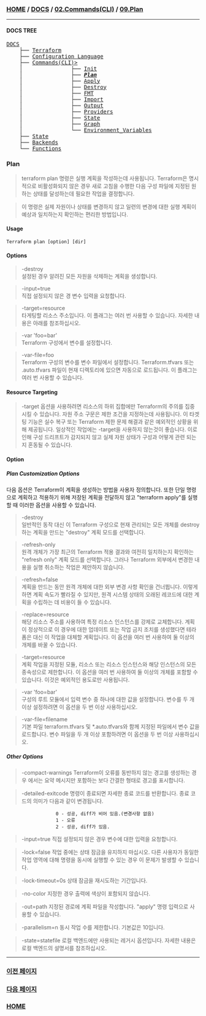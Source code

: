 ### [HOME](https://github.com/MZCMSC/Terraform/blob/main/README.md) / [DOCS](https://github.com/MZCMSC/Terraform/blob/main/DOCS/README.md) / [02.Commands(CLI)](<https://github.com/MZCMSC/Terraform/blob/main/DOCS/02_Commands(CLI)/README.md>) / [09.Plan](<https://github.com/MZCMSC/Terraform/blob/main/DOCS/02_Commands(CLI)/09_Plan/README.md>)

---

#### DOCS TREE

<pre>
<a href = "https://github.com/MZCMSC/Terraform/blob/main/DOCS/README.md">DOCS</a>
    ├── <a href = "https://github.com/MZCMSC/Terraform/blob/main/DOCS/00_Terraform/README.md">Terraform</a>
    ├── <a href = "https://github.com/MZCMSC/Terraform/blob/main/DOCS/01_Configuration_Language/README.md">Configuration Language</a>
    ├── <a href ="https://github.com/MZCMSC/Terraform/blob/main/DOCS/02_Commands(CLI)/README.md">Commands(CLI)></a>
    │               ├── <a href = "https://github.com/MZCMSC/Terraform/blob/main/DOCS/02_Commands(CLI)/01_Init/README.md">Init</a>
    │               ├── <i><b><a href = "https://github.com/MZCMSC/Terraform/blob/main/DOCS/02_Commands(CLI)/02_Plan/README.md">Plan</a></b></i>
    │               ├── <a href = "https://github.com/MZCMSC/Terraform/blob/main/DOCS/02_Commands(CLI)/03_Apply/README.md">Apply</a>
    │               ├── <a href = "https://github.com/MZCMSC/Terraform/blob/main/DOCS/02_Commands(CLI)/04_Destroy/README.md">Destroy</a>
    │               ├── <a href = "https://github.com/MZCMSC/Terraform/blob/main/DOCS/02_Commands(CLI)/05_FMT/README.md">FMT</a>
    │               ├── <a href = "https://github.com/MZCMSC/Terraform/blob/main/DOCS/02_Commands(CLI)/06_Import/README.md">Import</a>
    │               ├── <a href = "https://github.com/MZCMSC/Terraform/blob/main/DOCS/02_Commands(CLI)/07_Output/README.md">Output</a>
    │               ├── <a href = "https://github.com/MZCMSC/Terraform/blob/main/DOCS/02_Commands(CLI)/08_Providers/README.md">Providers</a>
    │               ├── <a href = "https://github.com/MZCMSC/Terraform/blob/main/DOCS/02_Commands(CLI)/09_State/README.md">State</a>
    │               ├── <a href = "https://github.com/MZCMSC/Terraform/blob/main/DOCS/02_Commands(CLI)/10_Graph/README.md">Graph</a>
    │               └── <a href = "https://github.com/MZCMSC/Terraform/blob/main/DOCS/02_Commands(CLI)/11_Environment_Variables/README.md">Environment_Variables</a>
    ├── <a href = "https://github.com/MZCMSC/Terraform/blob/main/DOCS/03_State/README.md">State</a>
    ├── <a href = "https://github.com/MZCMSC/Terraform/blob/main/DOCS/04_Backends/README.md">Backends</a>
    └── <a href = "https://github.com/MZCMSC/Terraform/blob/main/DOCS/05_Functions/README.md">Functions</a>
</pre>

### Plan

> terraform plan 명령은 실행 계획을 작성하는데 사용됩니다. Terraform은 명시적으로 비활성화되지 않은 경우 새로 고침을 수행한 다음 구성 파일에 지정된 원하는 상태를 달성하는데 필요한 작업을 결정합니다.

> 이 명령은 실제 자원이나 상태를 변경하지 않고 일련의 변경에 대한 실행 계획이 예상과 일치하는지 확인하는 편리한 방법입니다.

#### Usage

```
Terraform plan [option] [dir]
```

#### Options

> -destroy  
> 설정된 경우 알려진 모든 자원을 삭제하는 계획을 생성합니다.

> -input=true  
> 직접 설정되지 않은 경 변수 입력을 요청합니다.

> -target=resource  
> 타게팅할 리소스 주소입니다. 이 플래그는 여러 번 사용할 수 있습니다. 자세한 내용은 아래를 참조하십시오.

> -var 'foo=bar'  
> Terraform 구성에서 변수를 설정합니다.

> -var-file=foo  
> Terraform 구성의 변수를 변수 파일에서 설정합니다. Terraform.tfvars 또는 .auto.tfvars 파일이 현재 디렉토리에 있으면 자동으로 로드됩니다. 이 플래그는 여러 번 사용할 수 있습니다.

#### Resource Targeting

> -target 옵션을 사용하려면 리소스의 하위 집합에만 Terraform의 주의를 집중시킬 수 있습니다. 자원 주소 구문은 제한 조건을 지정하는데 사용됩니다. 이 타겟팅 기능은 실수 복구 또는 Terraform 제한 문제 해결과 같은 예외적인 상황을 위해 제공됩니다. 일상적인 작업에는 -target을 사용하지 않는것이 좋습니다. 이로 인해 구성 드리프트가 감지되지 않고 실제 자원 상태가 구성과 어떻게 관련 되는지 혼동될 수 있습니다.

#### Option

##### Plan Customization Options

다음 옵션은 Terraform이 계획을 생성하는 방법을 사용자 정의합니다. 또한 단일 명령으로 계획하고 적용하기 위해 저장된 계획을 전달하지 않고 "terraform apply"를 실행할 때 이러한 옵션을 사용할 수 있습니다.

> -destroy  
> 일반적인 동작 대신 이 Terraform 구성으로 현재 관리되는 모든 개체를 destroy하는 계획을 만드는 "destroy" 계획 모드를 선택합니다.

> -refresh-only  
> 원격 개체가 가장 최근의 Terraform 적용 결과와 여전히 일치하는지 확인하는 "refresh only" 계획 모드를 선택합니다. 그러나 Terraform 외부에서 변경한 내용을 실행 취소하는 작업은 제안하지 않습니다.

> -refresh=false  
> 계획을 만드는 동안 원격 개체에 대한 외부 변경 사항 확인을 건너뜁니다. 이렇게 하면 계획 속도가 빨라질 수 있지만, 원격 시스템 상태의 오래된 레코드에 대한 계획을 수립하는 데 비용이 들 수 있습니다.

> -replace=resource  
> 해당 리소스 주소를 사용하여 특정 리소스 인스턴스를 강제로 교체합니다. 계획이 정상적으로 이 경우에 대한 업데이트 또는 작업 금지 조치를 생성했다면 테라폼은 대신 이 작업을 대체할 계획입니다. 이 옵션을 여러 번 사용하여 둘 이상의 개체를 바꿀 수 있습니다.

> -target=resource  
> 계획 작업을 지정된 모듈, 리소스 또는 리소스 인스턴스와 해당 인스턴스의 모든 종속성으로 제한합니다. 이 옵션을 여러 번 사용하여 둘 이상의 개체를 포함할 수 있습니다. 이것은 예외적인 용도로만 사용됩니다.

> -var 'foo=bar'  
> 구성의 루트 모듈에서 입력 변수 중 하나에 대한 값을 설정합니다. 변수를 두 개 이상 설정하려면 이 옵션을 두 번 이상 사용하십시오.

> -var-file=filename  
> 기본 파일 terraform.tfvars 및 \*.auto.tfvars와 함께 지정된 파일에서 변수 값을 로드합니다. 변수 파일을 두 개 이상 포함하려면 이 옵션을 두 번 이상 사용하십시오.

##### Other Options

> -compact-warnings Terraform이 오류를 동반하지 않는 경고를 생성하는 경우 에서는 요약 메시지만 포함하는 보다 간결한 형태로 경고를 표시합니다.

> -detailed-exitcode 명령이 종료되면 자세한 종료 코드를 반환합니다. 종료 코드의 의미가 다음과 같이 변경됩니다.

                      0 - 성공, diff가 비어 있음.(변경사항 없음)
                      1 - 오류
                      2 - 성공, diff가 있음.

> -input=true 직접 설정되지 않은 경우 변수에 대한 입력을 요청합니다.

> -lock=false 작업 중에는 상태 잠금을 유지하지 마십시오. 다른 사용자가 동일한 작업 영역에 대해 명령을 동시에 실행할 수 있는 경우 이 문제가 발생할 수 있습니다.

> -lock-timeout=0s 상태 잠금을 재시도하는 기간입니다.

> -no-color 지정한 경우 출력에 색상이 포함되지 않습니다.

> -out=path 지정된 경로에 계획 파일을 작성합니다. "apply" 명령 입력으로 사용할 수 있습니다.

> -parallelism=n 동시 작업 수를 제한합니다. 기본값은 10입니다.

> -state=statefile 로컬 백엔드에만 사용되는 레거시 옵션입니다. 자세한 내용은 로컬 백엔드의 설명서를 참조하십시오.

---

### [이전 페이지](<https://github.com/MZCMSC/Terraform/blob/main/DOCS/02_Commands(CLI)/08_Output/README.md>)

### [다음 페이지](<https://github.com/MZCMSC/Terraform/blob/main/DOCS/02_Commands(CLI)/10_Providers/README.md>)

### [HOME](https://github.com/MZCMSC/Terraform/blob/main/README.md)

